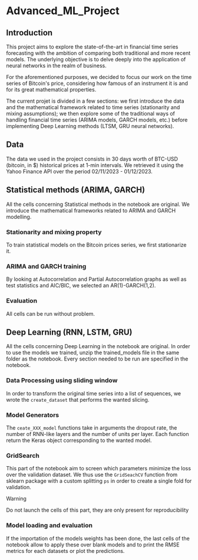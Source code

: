 # Advanced_ML_Project

## Introduction
This project aims to explore the state-of-the-art in financial time series forecasting with the ambition of comparing both traditional and more recent models. The underlying objective is to delve deeply into the application of neural networks in the realm of business.

For the aforementioned purposes, we decided to focus our work on the time series of Bitcoin's price, considering how famous of an instrument it is and for its great mathematical properties.

The current projet is divided in a few sections: we first introduce the data and the mathematical framework related to time series (stationarity and mixing assumptions); we then explore some of the traditional ways of handling financial time series (ARIMA models, GARCH models, etc.) before implementing Deep Learning methods (LTSM, GRU neural networks).

## Data
The data we used in the project consists in 30 days worth of BTC-USD (bitcoin, in \$) historical prices at 1-min intervals. We retrieved it using the Yahoo Finance API over the period 02/11/2023 - 01/12/2023.

## Statistical methods (ARIMA, GARCH)
All the cells concerning Statistical methods in the notebook are original.
We introduce the mathematical frameworks related to ARIMA and GARCH modelling.

### Stationarity and mixing property
To train statistical models on the Bitcoin prices series, we first stationarize it.

### ARIMA and GARCH training
By looking at Autocorrelation and Partial Autocorrelation graphs as well as test statistics and AIC/BIC, we selected an AR(1)-GARCH(1,2).

### Evaluation
All cells can be run without problem.

## Deep Learning (RNN, LSTM, GRU)
All the cells concerning Deep Learning in the notebook are original.
In order to use the models we trained, unzip the trained_models file in the same folder as the notebook.
Every section needed to be run are specified in the notebook.

### Data Processing using sliding window
In order to transform the original time series into a list of sequences, we wrote the `create_dataset` that performs the wanted slicing.

### Model Generators
The `ceate_XXX_model` functions take in arguments the dropout rate, the number of RNN-like layers and the number of units per layer. Each function return the Keras object corresponding to the wanted model.

### GridSearch
This part of the notebook aim to screen which parameters minimize the loss over the validation dataset. We thus use the `GridSeachCV` function from sklearn package with a custom splitting `ps` in order to create a single fold for validation.
> [!WARNING]  
> Do not launch the cells of this part, they are only present for reproducibility

### Model loading and evaluation
If the importation of the models weights has been done, the last cells of the notebook allow to apply these over blank models and to print the RMSE metrics for each datasets or plot the predictions.
